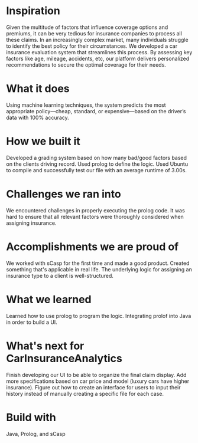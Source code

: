 #  **Inspiration**

Given the multitude of factors that influence coverage options and premiums, it can be very tedious for insurance companies to process all these claims. In an increasingly complex market, many individuals struggle to identify the best policy for their circumstances. We developed a car insurance evaluation system that streamlines this process. By assessing key factors like age, mileage, accidents, etc, our platform delivers personalized recommendations to secure the optimal coverage for their needs.

#  **What it does**
Using machine learning techniques, the system predicts the most appropriate policy—cheap, standard, or expensive—based on the driver’s data with 100% accuracy.

# **How we built it**
Developed a grading system based on how many bad/good factors based on the clients driving record.
Used prolog to define the logic.
Used Ubuntu to compile and successfully test our file with an average runtime of 3.00s.

# **Challenges we ran into**
We encountered challenges in properly executing the prolog code.
It was hard to ensure that all relevant factors were thoroughly considered when assigning insurance.

# **Accomplishments we are proud of**
We worked with sCasp for the first time and made a good product.
Created something that's applicable in real life.
The underlying logic for assigning an insurance type to a client is well-structured.

# **What we learned**
Learned how to use prolog to program the logic.
Integrating prolof into Java in order to build a UI.

# **What's next for CarInsuranceAnalytics**
Finish developing our UI to be able to organize the final claim display.
Add more specifications based on car price and model (luxury cars have higher insurance).
Figure out how to create an interface for users to input their history instead of manually creating a specific file for each case.

# **Build with**
Java, Prolog, and sCasp
